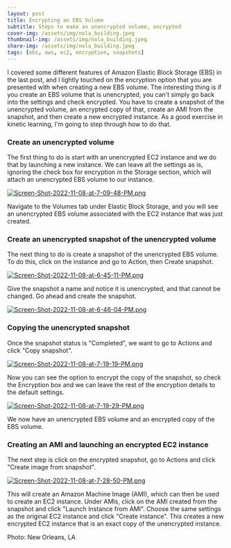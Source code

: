 ```yaml
---
layout: post
title: Encrypting an EBS Volume
subtitle: Steps to make an unencrypted volume, encrypted
cover-img: /assets/img/nola_building.jpeg
thumbnail-img: /assets/img/nola_building.jpeg
share-img: /assets/img/nola_building.jpeg
tags: [ebs, aws, ec2, encryption, snapshots]
---
```


I covered some different features of Amazon Elastic Block Storage (EBS) in the last post, and I lightly touched on the encryption option that you are presented with when creating a new EBS volume. The interesting thing is if you create an EBS volume that is unencrypted, you can't simply go back into the settings and check encrypted. You have to create a snapshot of the unencrypted volume, an encrypted copy of that, create an AMI from the snapshot, and then create a new encrypted instance. As a good exercise in kinetic learning, I'm going to step through how to do that.

### Create an unencrypted volume
The first thing to do is start with an unencrypted EC2 instance and we do that by launching a new instance. We can leave all the settings as is, ignoring the check box for encryption in the Storage section, which will attach an unencrypted EBS volume to our instance.

[![Screen-Shot-2022-11-08-at-7-09-48-PM.png](https://i.postimg.cc/HLfK0mc1/Screen-Shot-2022-11-08-at-7-09-48-PM.png)](https://postimg.cc/Mcmdxhm9)

Navigate to the Volumes tab under Elastic Block Storage, and you will see an unencrypted EBS volume associated with the EC2 instance that was just created.

### Create an unencrypted snapshot of the unencrypted volume
The next thing to do is create a snapshot of the unencrypted EBS volume. To do this, click on the instance and go to Action, then Create snapshot.

[![Screen-Shot-2022-11-08-at-6-45-11-PM.png](https://i.postimg.cc/QN9KzbWN/Screen-Shot-2022-11-08-at-6-45-11-PM.png)](https://postimg.cc/4nG37p5j)

Give the snapshot a name and notice it is unencrypted, and that cannot be changed. Go ahead and create the snapshot.

[![Screen-Shot-2022-11-08-at-6-46-04-PM.png](https://i.postimg.cc/52Nxh4k5/Screen-Shot-2022-11-08-at-6-46-04-PM.png)](https://postimg.cc/WhCLrvVt)

### Copying the unencrypted snapshot
Once the snapshot status is "Completed", we want to go to Actions and click "Copy snapshot".

[![Screen-Shot-2022-11-08-at-7-19-19-PM.png](https://i.postimg.cc/kXg2PPGm/Screen-Shot-2022-11-08-at-7-19-19-PM.png)](https://postimg.cc/BtRS2y2Y)

Now you can see the option to encrypt the copy of the snapshot, so check the Encryption box and we can leave the rest of the encryption details to the default settings.

[![Screen-Shot-2022-11-08-at-7-19-29-PM.png](https://i.postimg.cc/FK5FRMr1/Screen-Shot-2022-11-08-at-7-19-29-PM.png)](https://postimg.cc/VJgPZHbc)

We now have an unencrypted EBS volume and an encrypted copy of the EBS volume.

### Creating an AMI and launching an encrypted EC2 instance
The next step is click on the encrypted snapshot, go to Actions and click "Create image from snapshot".

[![Screen-Shot-2022-11-08-at-7-28-50-PM.png](https://i.postimg.cc/1t1LDS2V/Screen-Shot-2022-11-08-at-7-28-50-PM.png)](https://postimg.cc/rdgnLB8q)

This will create an Amazon Machine Image (AMI), which can then be used to create an EC2 instance. Under AMIs, click on the AMI created from the snapshot and click "Launch Instance from AMI". Choose the same settings as the original EC2 instance and click "Create instance". This creates a new encrypted EC2 instance that is an exact copy of the unencrypted instance.

Photo: New Orleans, LA
